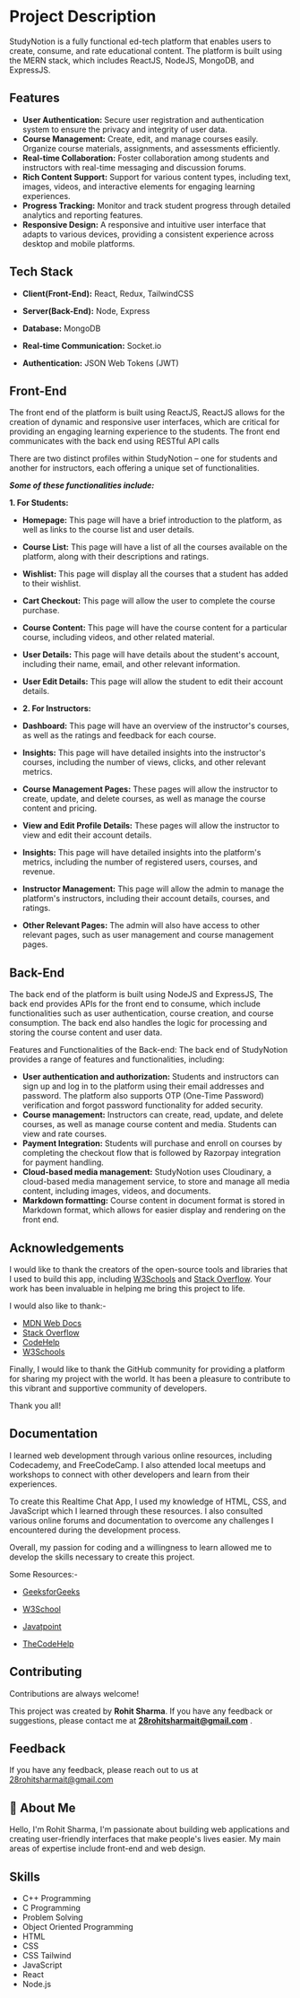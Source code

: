 
# Project Description

StudyNotion is a fully functional ed-tech platform that enables users to create, consume, and rate educational content. The platform is built using the MERN stack, which includes ReactJS, NodeJS, MongoDB, and ExpressJS.

## Features
- **User Authentication:** Secure user registration and authentication system to ensure the privacy and integrity of user data.
- **Course Management:** Create, edit, and manage courses easily. Organize course materials, assignments, and assessments efficiently.
- **Real-time Collaboration:** Foster collaboration among students and instructors with real-time messaging and discussion forums.
- **Rich Content Support:** Support for various content types, including text, images, videos, and interactive elements for engaging learning experiences.
- **Progress Tracking:** Monitor and track student progress through detailed analytics and reporting features.
- **Responsive Design:** A responsive and intuitive user interface that adapts to various devices, providing a consistent experience across desktop and mobile platforms.
## Tech Stack

- **Client(Front-End):** React, Redux, TailwindCSS

- **Server(Back-End):** Node, Express

- **Database:** MongoDB

- **Real-time Communication:** Socket.io

- **Authentication:** JSON Web Tokens (JWT)


## Front-End
The front end of the platform is built using ReactJS, ReactJS allows for the creation of dynamic and responsive user interfaces, which are critical for providing an engaging learning experience to the students. The front end communicates with the back end using RESTful API calls

There are two distinct profiles within StudyNotion – one for students and another for instructors, each offering a unique set of functionalities.

***Some of these functionalities include:***

**1. For Students:**
- **Homepage:** This page will have a brief introduction to the platform, as well as links to the course list and user details.
- **Course List:** This page will have a list of all the courses available on the platform, along with their descriptions and ratings.
- **Wishlist:** This page will display all the courses that a student has added to their wishlist.
- **Cart Checkout:** This page will allow the user to complete the course purchase.
- **Course Content:** This page will have the course content for a particular course, including videos, and other related material.
- **User Details:** This page will have details about the student's account, including their name, email, and other relevant information.
- **User Edit Details:** This page will allow the student to edit their account details.

- **2. For Instructors:**
- **Dashboard:** This page will have an overview of the instructor's courses, as well as the ratings and feedback for each course.
- **Insights:** This page will have detailed insights into the instructor's courses, including the number of views, clicks, and other relevant metrics.
- **Course Management Pages:** These pages will allow the instructor to create, update, and delete courses, as well as manage the course content and pricing.
- **View and Edit Profile Details:** These pages will allow the instructor to view and edit their account details. 
- **Insights:** This page will have detailed insights into the platform's metrics, including the number of registered users, courses, and revenue.
- **Instructor Management:** This page will allow the admin to manage the platform's instructors, including their account details, courses, and ratings.
- **Other Relevant Pages:** The admin will also have access to other relevant pages, such as user management and course management pages.

## Back-End
The back end of the platform is built using NodeJS and ExpressJS, The back end provides APIs for the front end to consume, which include functionalities such as user authentication, course creation, and course consumption. The back end also handles the logic for processing and storing the course content and user data.

Features and Functionalities of the Back-end: The back end of StudyNotion provides a range of features and functionalities, including:

- **User authentication and authorization:** Students and instructors can sign up and log in to the platform using their email addresses and password. The platform also supports OTP (One-Time Password) verification and forgot password functionality for added security.
- **Course management:** Instructors can create, read, update, and delete courses, as well as manage course content and media. Students can view and rate courses.
- **Payment Integration:** Students will purchase and enroll on courses by completing the checkout flow that is followed by Razorpay integration for payment handling.
- **Cloud-based media management:** StudyNotion uses Cloudinary, a cloud-based media management service, to store and manage all media content, including images, videos, and documents.
- **Markdown formatting:** Course content in document format is stored in Markdown format, which allows for easier display and rendering on the front end.

## Acknowledgements

I would like to thank the creators of the open-source tools and libraries that I used to build this app, including [W3Schools](https://www.w3schools.com/whatis/) and [Stack Overflow](https://stackoverflow.com/documentation). Your work has been invaluable in helping me bring this project to life.

I would also like to thank:- 
- [MDN Web Docs](https://developer.mozilla.org/en-US/)
- [Stack Overflow](https://stackoverflow.com/documentation)
- [CodeHelp](https://www.thecodehelp.in/)
- [W3Schools](https://www.w3schools.com/whatis/)

Finally, I would like to thank the GitHub community for providing a platform for sharing my project with the world. It has been a pleasure to contribute to this vibrant and supportive community of developers.

Thank you all!
## Documentation

I learned web development through various online resources, including Codecademy, and FreeCodeCamp. I also attended local meetups and workshops to connect with other developers and learn from their experiences.

To create this Realtime Chat App, I used my knowledge of HTML, CSS, and JavaScript which I learned through these resources. I also consulted various online forums and documentation to overcome any challenges I encountered during the development process.

Overall, my passion for coding and a willingness to learn allowed me to develop the skills necessary to create this project.

Some Resources:- 

- [GeeksforGeeks](https://www.geeksforgeeks.org/generating-strong-password-using-python/)

- [W3School](https://www.w3schools.com/whatis/)

- [Javatpoint](https://www.javatpoint.com/what-is-a-webpage)

- [TheCodeHelp](https://www.thecodehelp.in/)



## Contributing

Contributions are always welcome!

This project was created by **Rohit Sharma**. If you have any feedback or suggestions, please contact me at **28rohitsharmait@gmail.com** .


## Feedback

If you have any feedback, please reach out to us at 28rohitsharmait@gmail.com


## 🚀 About Me
Hello, I'm Rohit Sharma, I'm passionate about building web applications and creating user-friendly interfaces that make people's lives easier. My main areas of expertise include front-end and web design.

## Skills
- C++ Programming
- C Programming
- Problem Solving
- Object Oriented Programming
- HTML
- CSS
- CSS Tailwind
- JavaScript
- React
- Node.js
